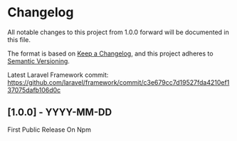 # Changelog

All notable changes to this project from 1.0.0 forward will be documented in this file.

The format is based on [Keep a Changelog](https://keepachangelog.com/en/1.0.0/),
and this project adheres to [Semantic Versioning](https://semver.org/spec/v2.0.0.html).

Latest Laravel Framework commit: https://github.com/laravel/framework/commit/c3e679cc7d19527fda4210ef137075dafb106d0c

## [1.0.0] - YYYY-MM-DD

First Public Release On Npm
